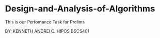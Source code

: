 # Design-and-Analysis-of-Algorithms

This is our Perfomance Task for Prelims


BY: KENNETH ANDREI C. HIPOS BSCS401
